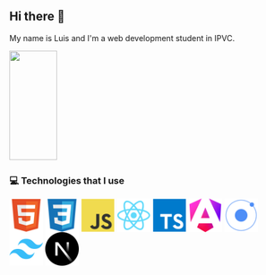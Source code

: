 ## Hi there 👋
My name is Luis and I'm a web development student in IPVC.

<img width="41%" height="195px" src="https://github-readme-stats.vercel.app/api/top-langs/?username=luis-afonso136&layout=compact&hide_border=true&theme=transparent&bg_color=0d1117" />


### 💻 Technologies that I use
<div style="display: inline_block">
  <img align="center" alt="Luis-HTML" height="60" src="https://raw.githubusercontent.com/devicons/devicon/master/icons/html5/html5-original.svg">
  <img align="center" alt="Luis-CSS" height="60" src="https://raw.githubusercontent.com/devicons/devicon/master/icons/css3/css3-original.svg">
  <img align="center" alt="Luis-JS" height="60" src="https://raw.githubusercontent.com/devicons/devicon/master/icons/javascript/javascript-original.svg">
  <img align="center" alt="Luis-react" height="60" src="https://raw.githubusercontent.com/devicons/devicon/master/icons/react/react-original.svg">
  <img align="center" alt="Luis-TS" height="60" src="https://raw.githubusercontent.com/devicons/devicon/master/icons/typescript/typescript-original.svg">
  <img align="center" alt="Luis-Angular" height="60" src="https://raw.githubusercontent.com/devicons/devicon/master/icons/angular/angular-original.svg">
  <img align="center" alt="Luis-Ionic" height="60" src="https://raw.githubusercontent.com/devicons/devicon/master/icons/ionic/ionic-original.svg">
  <img align="center" alt="Luis-Tailwind" height="60" src="https://raw.githubusercontent.com/devicons/devicon/master/icons/tailwindcss/tailwindcss-original.svg">
  <img align="center" alt="Luis-Tailwind" height="60" src="https://raw.githubusercontent.com/devicons/devicon/master/icons/nextjs/nextjs-original.svg">
</div>

